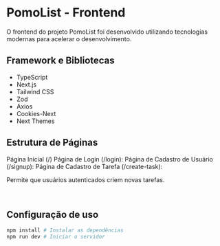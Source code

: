 # PomoList - Frontend

O frontend do projeto PomoList foi desenvolvido utilizando tecnologias modernas para acelerar o desenvolvimento.

## Framework e Bibliotecas

- TypeScript
- Next.js
- Tailwind CSS
- Zod
- Axios
- Cookies-Next
- Next Themes

## Estrutura de Páginas

Página Inicial (/)
Página de Login (/login):
Página de Cadastro de Usuário (/signup):
Página de Cadastro de Tarefa (/create-task):

Permite que usuários autenticados criem novas tarefas.

<img src="">
<img src="">
<img src="">
<img src="">

## Configuração de uso

```bash
npm install # Instalar as dependências
npm run dev # Iniciar o servidor
```
